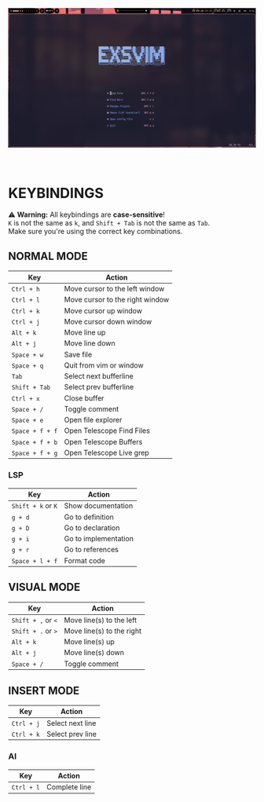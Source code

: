 <div align="center">
<img src="assets/dashboard.png" width="550">
</div>
<br /><br />



# KEYBINDINGS

⚠️ **Warning:** All keybindings are **case-sensitive**!  
`K` is not the same as `k`, and `Shift + Tab` is not the same as `Tab`.  
Make sure you're using the correct key combinations.

## NORMAL MODE

| Key                            | Action                                           |
|--------------------------------|--------------------------------------------------|
| `Ctrl + h`                     | Move cursor to the left window                   |
| `Ctrl + l`                     | Move cursor to the right window                  |
| `Ctrl + k`                     | Move cursor up window                            |
| `Ctrl + j`                     | Move cursor down window                          |
| `Alt + k`                      | Move line up                                     |
| `Alt + j`                      | Move line down                                   |
| `Space + w`                    | Save file                                        |
| `Space + q`                    | Quit from vim or window                          |
| `Tab`                          | Select next bufferline                           |
| `Shift + Tab`                  | Select prev bufferline                           |
| `Ctrl + x`                     | Close buffer                                     |
| `Space + /`                    | Toggle comment                                   |
| `Space + e`                    | Open file explorer                               |
| `Space + f + f`                | Open Telescope Find Files                        |
| `Space + f + b`                | Open Telescope Buffers                           |
| `Space + f + g`                | Open Telescope Live grep                         |

### LSP

| Key                            | Action                                           |
|--------------------------------|--------------------------------------------------|
| `Shift + k` or `K`             | Show documentation                               |
| `g + d`                        | Go to definition                                 |
| `g + D`                        | Go to declaration                                |
| `g + i`                        | Go to implementation                             |
| `g + r`                        | Go to references                                 |
| `Space + l + f`                | Format code                                      |


## VISUAL MODE
| Key                            | Action                                           |
|--------------------------------|--------------------------------------------------|
| `Shift + ,` or `<`             | Move line(s) to the left                         |
| `Shift + .` or `>`             | Move line(s) to the right                        |
| `Alt + k`                      | Move line(s) up                                  |
| `Alt + j`                      | Move line(s) down                                |
| `Space + /`                    | Toggle comment                                   |


## INSERT MODE
| Key                            | Action                                           |
|--------------------------------|--------------------------------------------------|
| `Ctrl + j`                     | Select next line                                 |
| `Ctrl + k`                     | Select prev line                                 |

### AI
| Key                            | Action                                           |
|--------------------------------|--------------------------------------------------|
| `Ctrl + l`                     | Complete line                                    |
